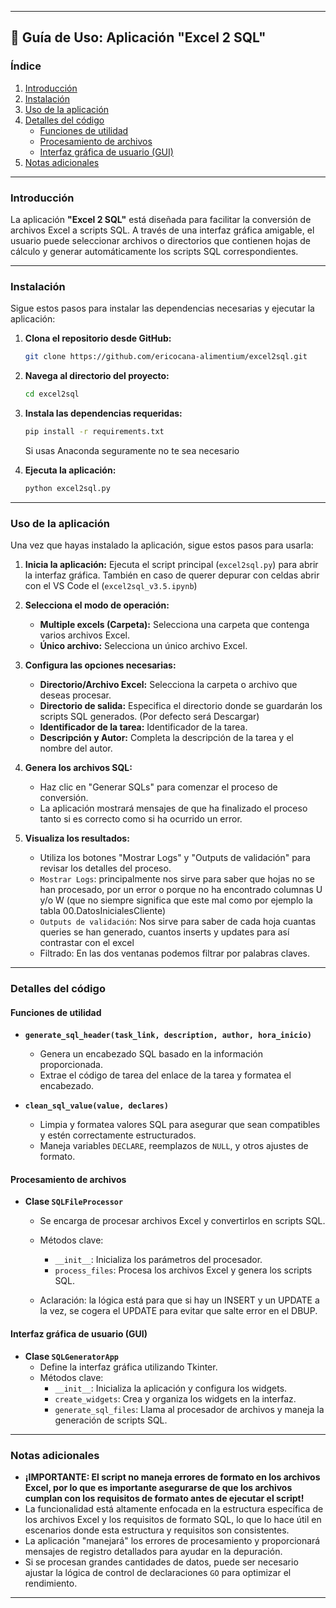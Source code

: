 
---

## 📘 Guía de Uso: Aplicación "Excel 2 SQL"

### Índice

1. [Introducción](#introducción)
2. [Instalación](#instalación)
3. [Uso de la aplicación](#uso-de-la-aplicación)
4. [Detalles del código](#detalles-del-código)
   - [Funciones de utilidad](#funciones-de-utilidad)
   - [Procesamiento de archivos](#procesamiento-de-archivos)
   - [Interfaz gráfica de usuario (GUI)](#interfaz-gráfica-de-usuario-gui)
5. [Notas adicionales](#notas-adicionales)

---

### Introducción

La aplicación **"Excel 2 SQL"** está diseñada para facilitar la conversión de archivos Excel a scripts SQL. A través de una interfaz gráfica amigable, el usuario puede seleccionar archivos o directorios que contienen hojas de cálculo y generar automáticamente los scripts SQL correspondientes.

---

### Instalación

Sigue estos pasos para instalar las dependencias necesarias y ejecutar la aplicación:

1. **Clona el repositorio desde GitHub:**
   ```bash
   git clone https://github.com/ericocana-alimentium/excel2sql.git
   ```

2. **Navega al directorio del proyecto:**
   ```bash
   cd excel2sql
   ```

3. **Instala las dependencias requeridas:**
   ```bash
   pip install -r requirements.txt
   ```
   Si usas Anaconda seguramente no te sea necesario

4. **Ejecuta la aplicación:**
   ```bash
   python excel2sql.py
   ```

---

### Uso de la aplicación

Una vez que hayas instalado la aplicación, sigue estos pasos para usarla:

1. **Inicia la aplicación:** Ejecuta el script principal (`excel2sql.py`) para abrir la interfaz gráfica.
También en caso de querer depurar con celdas abrir con el VS Code el  (`excel2sql_v3.5.ipynb`)

2. **Selecciona el modo de operación:**
   - **Multiple excels (Carpeta):** Selecciona una carpeta que contenga varios archivos Excel.
   - **Único archivo:** Selecciona un único archivo Excel.

3. **Configura las opciones necesarias:**
   - **Directorio/Archivo Excel:** Selecciona la carpeta o archivo que deseas procesar.
   - **Directorio de salida:** Especifica el directorio donde se guardarán los scripts SQL generados. (Por defecto será Descargar)
   - **Identificador de la tarea:** Identificador de la tarea.
   - **Descripción y Autor:** Completa la descripción de la tarea y el nombre del autor.

4. **Genera los archivos SQL:**
   - Haz clic en "Generar SQLs" para comenzar el proceso de conversión.
   - La aplicación mostrará mensajes de que ha finalizado el proceso tanto si es correcto como si ha ocurrido un error.

5. **Visualiza los resultados:**
   - Utiliza los botones "Mostrar Logs" y "Outputs de validación" para revisar los detalles del proceso.
   - `Mostrar Logs`: principalmente nos sirve para saber que hojas no se han procesado, por un error o porque no ha encontrado columnas U y/o W (que no siempre significa que este mal como por ejemplo la tabla 00.DatosInicialesCliente)
   - `Outputs de validación`: Nos sirve para saber de cada hoja cuantas queries se han generado, cuantos inserts y updates para así contrastar con el excel
   - Filtrado: En las dos ventanas podemos filtrar por palabras claves.

---

### Detalles del código

#### Funciones de utilidad

- **`generate_sql_header(task_link, description, author, hora_inicio)`**
  - Genera un encabezado SQL basado en la información proporcionada.
  - Extrae el código de tarea del enlace de la tarea y formatea el encabezado.

- **`clean_sql_value(value, declares)`**
  - Limpia y formatea valores SQL para asegurar que sean compatibles y estén correctamente estructurados.
  - Maneja variables `DECLARE`, reemplazos de `NULL`, y otros ajustes de formato.

#### Procesamiento de archivos

- **Clase `SQLFileProcessor`**
  - Se encarga de procesar archivos Excel y convertirlos en scripts SQL.
  - Métodos clave:
    - `__init__`: Inicializa los parámetros del procesador.
    - `process_files`: Procesa los archivos Excel y genera los scripts SQL. 

  - Aclaración: la lógica está para que si hay un INSERT y un UPDATE a la vez, se cogera el UPDATE para evitar que salte error en el DBUP.

#### Interfaz gráfica de usuario (GUI)

- **Clase `SQLGeneratorApp`**
  - Define la interfaz gráfica utilizando Tkinter.
  - Métodos clave:
    - `__init__`: Inicializa la aplicación y configura los widgets.
    - `create_widgets`: Crea y organiza los widgets en la interfaz.
    - `generate_sql_files`: Llama al procesador de archivos y maneja la generación de scripts SQL.

---

### Notas adicionales

- **¡IMPORTANTE: El script no maneja errores de formato en los archivos Excel, por lo que es importante asegurarse de que los archivos cumplan con los requisitos de formato antes de ejecutar el script!**
- La funcionalidad está altamente enfocada en la estructura específica de los archivos Excel y los requisitos de formato SQL, lo que lo hace útil en escenarios donde esta estructura y requisitos son consistentes.
- La aplicación "manejará" los errores de procesamiento y proporcionará mensajes de registro detallados para ayudar en la depuración.
- Si se procesan grandes cantidades de datos, puede ser necesario ajustar la lógica de control de declaraciones `GO` para optimizar el rendimiento.

---
